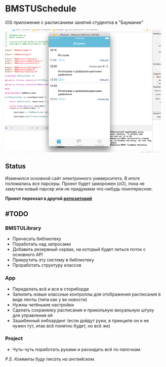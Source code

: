 # BMSTUSchedule

iOS приложение с расписанием занятий студентов в "Бауманке"

![ScreenShot](https://raw.githubusercontent.com/bestK1ngArthur/BMSTUSchedule/master/ScreenShot.png)

## Status

Изменился основной сайт электронного университета. В итоге поломались все парсеры. Проект будет заморожен (oO), пока не замутим новый парсер или не придумаем что-нибудь поинтереснее.

**Проект переехал в другой [репозиторий](https://github.com/BMSTUScheduleTeam/BMSTUSchedule)**

## #TODO

### BMSTULibrary

* Причесать библиотеку
* Поработать над запросами
* Добавить резервный сервак, на который будет литься поток с основного API
* Прикрутить эту систему в библиотеку
* Проработать структуру классов

### App

* Переделать всё и вся в сториборде
* Запилить новые классные контроллы для отображения расписания в виде ленты (типа как у вк новости)
* Нужны четёнькие настройки
* Сделать сохранялку расписания и прикольную визуальную штуку для управления ей
* Зашибенный онбоардинг (если дойдут руки, в принципе он и не нужен тут, итак всё понятно будет, но всё же)

### Project

* Чуть-чуть поработать руками и раскидать всё по папочкам

*P.S. Коммиты буду писать на английском.*
